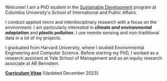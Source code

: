 
Welcome! I am a PhD student in the [Sustainable Development](https://www.sipa.columbia.edu/academics/programs/phd-sustainable-development) program at Columbia University's School of International and Public Affairs.
 
I conduct applied micro and interdisciplinary research with a focus on the environment. I am particularly interested in ***climate and environmental adaptation*** and ***plastic pollution***. I use remote sensing and non-traditional data in a lot of my projects.
 
I graduated from Harvard University, where I studied Environmental Engineering and Computer Science. Before starting my PhD, I worked as a research assistant at Yale School of Management and as an equity research associate at AB Bernstein. 

__[Curriculum Vitae](/pdf/apapp_cv.pdf)__ (Updated December 2023)
